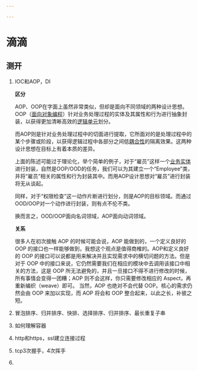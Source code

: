 ```yaml
---

---
```


# 滴滴

## 测开

1. IOC和AOP，DI

   **区分**

   AOP、OOP在字面上虽然非常类似，但却是面向不同领域的两种设计思想。OOP（[面向对象编程](https://baike.baidu.com/item/面向对象编程)）针对业务处理过程的实体及其属性和行为进行抽象封装，以获得更加清晰高效的[逻辑单元](https://baike.baidu.com/item/逻辑单元)划分。

   而AOP则是针对业务处理过程中的切面进行提取，它所面对的是处理过程中的某个步骤或阶段，以获得逻辑过程中各部分之间低[耦合性](https://baike.baidu.com/item/耦合性)的隔离效果。这两种设计思想在目标上有着本质的差异。

   上面的陈述可能过于理论化，举个简单的例子，对于“雇员”这样一个[业务实体](https://baike.baidu.com/item/业务实体)进行封装，自然是OOP/OOD的任务，我们可以为其建立一个“Employee”类，并将“雇员”相关的属性和行为封装其中。而用AOP设计思想对“雇员”进行封装将无从谈起。

   同样，对于“权限检查”这一动作片断进行划分，则是AOP的目标领域。而通过OOD/OOP对一个动作进行封装，则有点不伦不类。

   换而言之，OOD/OOP面向名词领域，AOP面向动词领域。

   **关系**

   很多人在初次接触 AOP 的时候可能会说，AOP 能做到的，一个定义良好的 OOP 的接口也一样能够做到，我想这个观点是值得商榷的。AOP和定义良好的 OOP 的接口可以说都是用来解决并且实现需求中的横切问题的方法。但是对于 OOP 中的接口来说，它仍然需要我们在相应的模块中去调用该接口中相关的方法，这是 OOP 所无法避免的，并且一旦接口不得不进行修改的时候，所有事情会变得一团糟；AOP 则不会这样，你只需要修改相应的 Aspect，再重新编织（weave）即可。 当然，AOP 也绝对不会代替 OOP。核心的需求仍然会由 OOP 来加以实现，而 AOP 将会和 OOP 整合起来，以此之长，补彼之短。

2. 冒泡排序、归并排序、快排、选择排序、归并排序、最长重复子串

3. 如何理解容器

4. http和https，ssl建立连接过程

5. tcp3次握手，4次挥手

6. 